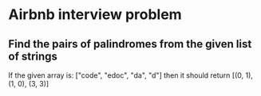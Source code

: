 # Airbnb interview problem

## Find the pairs of palindromes from the given list of strings

If the given array is: ["code", "edoc", "da", "d"] then it should return [(0, 1), (1, 0), (3, 3)]

